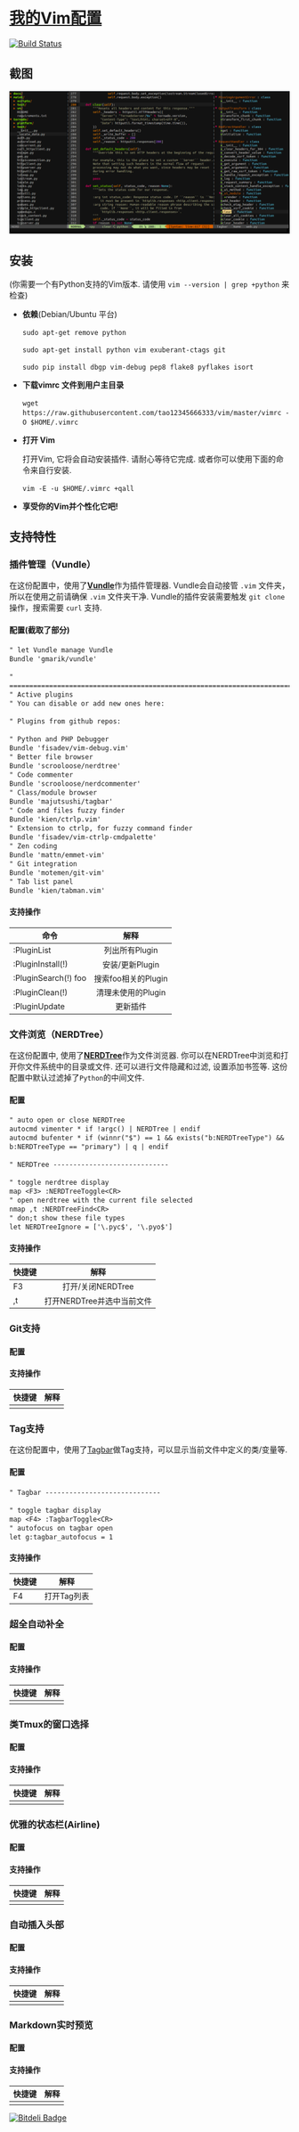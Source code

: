 # [我的Vim配置](http://tao12345666333.github.com/vim)
[![Build Status](https://travis-ci.org/tao12345666333/vim.png)](https://travis-ci.org/tao12345666333/vim)

## 截图

![screenshot.png](screenshot.png)

## 安装
(你需要一个有Python支持的Vim版本. 请使用 `vim --version | grep +python` 来检查)

* **依赖**(Debian/Ubuntu 平台)

    `sudo apt-get remove python`

    `sudo apt-get install python vim exuberant-ctags git`

    `sudo pip install dbgp vim-debug pep8 flake8 pyflakes isort`

* **下载vimrc 文件到用户主目录**

    `wget https://raw.githubusercontent.com/tao12345666333/vim/master/vimrc -O $HOME/.vimrc`

* **打开 Vim**

    打开Vim, 它将会自动安装插件. 请耐心等待它完成. 或者你可以使用下面的命令来自行安装.

    `vim -E -u $HOME/.vimrc +qall`

* **享受你的Vim并个性化它吧!**

## 支持特性

### 插件管理（Vundle）

在这份配置中，使用了[**Vundle**](https://github.com/VundleVim/Vundle.vim)作为插件管理器. Vundle会自动接管 `.vim` 文件夹，所以在使用之前请确保 `.vim` 文件夹干净. Vundle的插件安装需要触发 `git clone` 操作，搜索需要 `curl` 支持.

#### 配置(截取了部分)

```vim
" let Vundle manage Vundle
Bundle 'gmarik/vundle'

" ============================================================================
" Active plugins
" You can disable or add new ones here:

" Plugins from github repos:

" Python and PHP Debugger
Bundle 'fisadev/vim-debug.vim'
" Better file browser
Bundle 'scrooloose/nerdtree'
" Code commenter
Bundle 'scrooloose/nerdcommenter'
" Class/module browser
Bundle 'majutsushi/tagbar'
" Code and files fuzzy finder
Bundle 'kien/ctrlp.vim'
" Extension to ctrlp, for fuzzy command finder
Bundle 'fisadev/vim-ctrlp-cmdpalette'
" Zen coding
Bundle 'mattn/emmet-vim'
" Git integration
Bundle 'motemen/git-vim'
" Tab list panel
Bundle 'kien/tabman.vim'

```

#### 支持操作

|      命令             |         解释          |
|-----------------------|:---------------------:|
|  :PluginList          |   列出所有Plugin      |
|  :PluginInstall(!)    |   安装/更新Plugin     |
|  :PluginSearch(!) foo |  搜索foo相关的Plugin  |
|  :PluginClean(!)      |  清理未使用的Plugin   |
|  :PluginUpdate        |      更新插件         |


### 文件浏览（NERDTree）

在这份配置中, 使用了[**NERDTree**](https://github.com/scrooloose/nerdtree)作为文件浏览器. 你可以在NERDTree中浏览和打开你文件系统中的目录或文件. 还可以进行文件隐藏和过滤, 设置添加书签等. 这份配置中默认过滤掉了`Python`的中间文件.

#### 配置

```vim
" auto open or close NERDTree
autocmd vimenter * if !argc() | NERDTree | endif
autocmd bufenter * if (winnr("$") == 1 && exists("b:NERDTreeType") && b:NERDTreeType == "primary") | q | endif

" NERDTree -----------------------------

" toggle nerdtree display
map <F3> :NERDTreeToggle<CR>
" open nerdtree with the current file selected
nmap ,t :NERDTreeFind<CR>
" don;t show these file types
let NERDTreeIgnore = ['\.pyc$', '\.pyo$']
```

#### 支持操作

|      快捷键           |         解释               |
|-----------------------|:--------------------------:|
|      F3               |   打开/关闭NERDTree        |
|      ,t               |打开NERDTree并选中当前文件  |


### Git支持

#### 配置

#### 支持操作

|      快捷键           |         解释               |
|-----------------------|:--------------------------:|
|                       |                            |


### Tag支持

在这份配置中，使用了[Tagbar]()做Tag支持，可以显示当前文件中定义的类/变量等.

#### 配置

```vim
" Tagbar ----------------------------- 

" toggle tagbar display
map <F4> :TagbarToggle<CR>
" autofocus on tagbar open
let g:tagbar_autofocus = 1
```

#### 支持操作

|      快捷键           |         解释               |
|-----------------------|:--------------------------:|
|       F4              |     打开Tag列表            |


### 超全自动补全

#### 配置

#### 支持操作

|      快捷键           |         解释               |
|-----------------------|:--------------------------:|
|                       |                            |


### 类Tmux的窗口选择

#### 配置

#### 支持操作

|      快捷键           |         解释               |
|-----------------------|:--------------------------:|
|                       |                            |


### 优雅的状态栏(Airline)

#### 配置

#### 支持操作

|      快捷键           |         解释               |
|-----------------------|:--------------------------:|
|                       |                            |


### 自动插入头部

#### 配置

#### 支持操作

|      快捷键           |         解释               |
|-----------------------|:--------------------------:|
|                       |                            |


### Markdown实时预览

#### 配置

#### 支持操作

|      快捷键           |         解释               |
|-----------------------|:--------------------------:|
|                       |                            |



[![Bitdeli Badge](https://d2weczhvl823v0.cloudfront.net/tao12345666333/vim/trend.png)](https://bitdeli.com/free "Bitdeli Badge")
